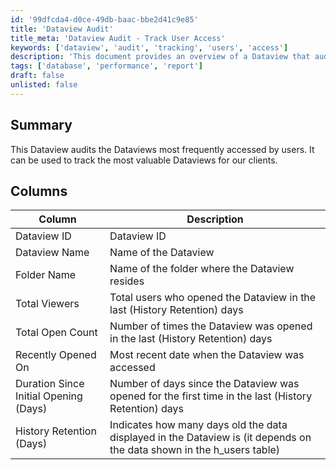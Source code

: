```yaml
---
id: '99dfcda4-d0ce-49db-baac-bbe2d41c9e85'
title: 'Dataview Audit'
title_meta: 'Dataview Audit - Track User Access'
keywords: ['dataview', 'audit', 'tracking', 'users', 'access']
description: 'This document provides an overview of a Dataview that audits the most frequently accessed Dataviews by users, allowing for the tracking of valuable Dataviews for clients. It includes detailed information on the columns used in the audit, such as Dataview ID, name, folder, and access statistics.'
tags: ['database', 'performance', 'report']
draft: false
unlisted: false
---
```


## Summary

This Dataview audits the Dataviews most frequently accessed by users. It can be used to track the most valuable Dataviews for our clients.

## Columns

| Column                               | Description                                                                                          |
|--------------------------------------|------------------------------------------------------------------------------------------------------|
| Dataview ID                          | Dataview ID                                                                                         |
| Dataview Name                        | Name of the Dataview                                                                                |
| Folder Name                          | Name of the folder where the Dataview resides                                                       |
| Total Viewers                        | Total users who opened the Dataview in the last (History Retention) days                            |
| Total Open Count                     | Number of times the Dataview was opened in the last (History Retention) days                        |
| Recently Opened On                   | Most recent date when the Dataview was accessed                                                     |
| Duration Since Initial Opening (Days) | Number of days since the Dataview was opened for the first time in the last (History Retention) days |
| History Retention (Days)            | Indicates how many days old the data displayed in the Dataview is (it depends on the data shown in the h_users table) |


